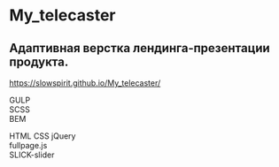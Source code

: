 # My_telecaster
## Адаптивная верстка лендинга-презентации продукта.

https://slowspirit.github.io/My_telecaster/

GULP<br>
SCSS<br>
BEM<br>

HTML CSS jQuery<br>
fullpage.js<br>
SLICK-slider
